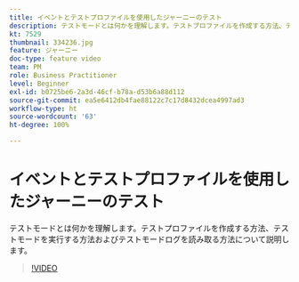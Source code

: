 ```yaml
---
title: イベントとテストプロファイルを使用したジャーニーのテスト
description: テストモードとは何かを理解します。テストプロファイルを作成する方法、テストモードを実行する方法およびテストモードログを読み取る方法について説明します。
kt: 7529
thumbnail: 334236.jpg
feature: ジャーニー
doc-type: feature video
team: PM
role: Business Practitioner
level: Beginner
exl-id: b0725be6-2a3d-46cf-b78a-d53b6a88d112
source-git-commit: ea5e6412db4fae88122c7c17d8432dcea4997ad3
workflow-type: ht
source-wordcount: '63'
ht-degree: 100%

---
```


# イベントとテストプロファイルを使用したジャーニーのテスト

テストモードとは何かを理解します。テストプロファイルを作成する方法、テストモードを実行する方法およびテストモードログを読み取る方法について説明します。

>[!VIDEO](https://video.tv.adobe.com/v/334236?quality=12)
